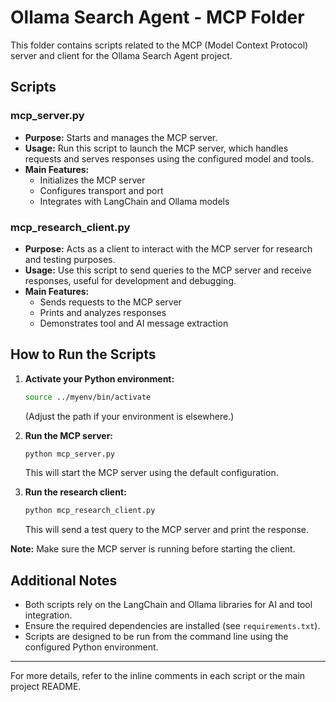 # Ollama Search Agent - MCP Folder

This folder contains scripts related to the MCP (Model Context Protocol) server and client for the Ollama Search Agent project.

## Scripts

### mcp_server.py
- **Purpose:** Starts and manages the MCP server.
- **Usage:** Run this script to launch the MCP server, which handles requests and serves responses using the configured model and tools.
- **Main Features:**
  - Initializes the MCP server
  - Configures transport and port
  - Integrates with LangChain and Ollama models

### mcp_research_client.py
- **Purpose:** Acts as a client to interact with the MCP server for research and testing purposes.
- **Usage:** Use this script to send queries to the MCP server and receive responses, useful for development and debugging.
- **Main Features:**
  - Sends requests to the MCP server
  - Prints and analyzes responses
  - Demonstrates tool and AI message extraction

## How to Run the Scripts

1. **Activate your Python environment:**
   ```bash
   source ../myenv/bin/activate
   ```
   (Adjust the path if your environment is elsewhere.)

2. **Run the MCP server:**
   ```bash
   python mcp_server.py
   ```
   This will start the MCP server using the default configuration.

3. **Run the research client:**
   ```bash
   python mcp_research_client.py
   ```
   This will send a test query to the MCP server and print the response.

**Note:** Make sure the MCP server is running before starting the client.

## Additional Notes
- Both scripts rely on the LangChain and Ollama libraries for AI and tool integration.
- Ensure the required dependencies are installed (see `requirements.txt`).
- Scripts are designed to be run from the command line using the configured Python environment.

---
For more details, refer to the inline comments in each script or the main project README.
